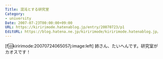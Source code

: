 ```yaml
---
Title: 混沌とする研究室
Category:
- university
Date: 2007-07-23T00:00:00+09:00
URL: https://kiririmode.hatenablog.jp/entry/20070723/p1
EditURL: https://blog.hatena.ne.jp/kiririmode/kiririmode.hatenablog.jp/atom/entry/8454420450078217057
---
```



[f:id:kiririmode:20070724065057j:image:left]
姉さん、たいへんです。研究室がカオスです！
